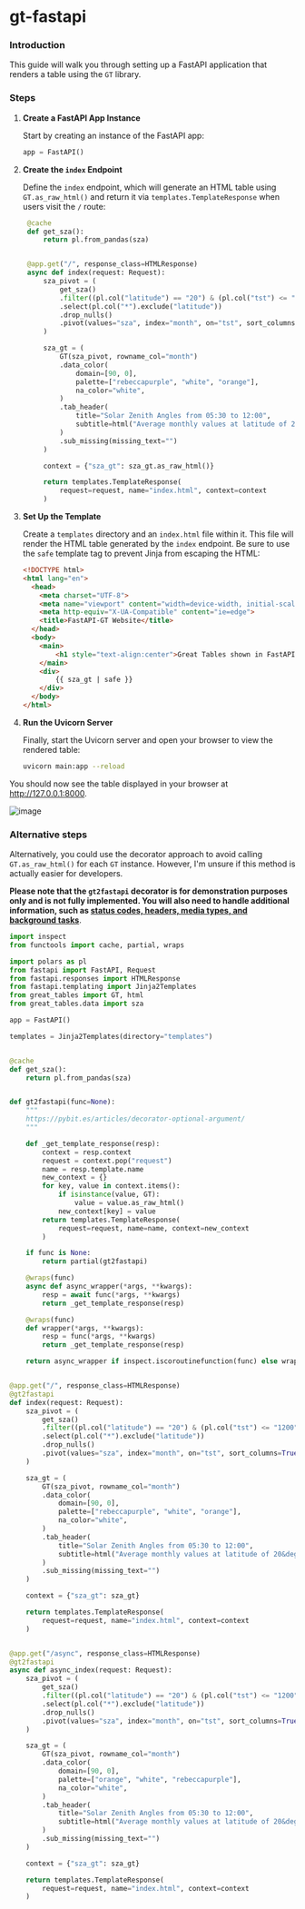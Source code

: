 # gt-fastapi

### Introduction

This guide will walk you through setting up a FastAPI application that renders a table using the `GT` library.

### Steps

1. **Create a FastAPI App Instance**

   Start by creating an instance of the FastAPI app:

   ```python
   app = FastAPI()
   ```

2. **Create the `index` Endpoint**

    Define the `index` endpoint, which will generate an HTML table using `GT.as_raw_html()` and return it via `templates.TemplateResponse` when users visit the `/` route:

   ```python
    @cache
    def get_sza():
        return pl.from_pandas(sza)


    @app.get("/", response_class=HTMLResponse)
    async def index(request: Request):
        sza_pivot = (
            get_sza()
            .filter((pl.col("latitude") == "20") & (pl.col("tst") <= "1200"))
            .select(pl.col("*").exclude("latitude"))
            .drop_nulls()
            .pivot(values="sza", index="month", on="tst", sort_columns=True)
        )

        sza_gt = (
            GT(sza_pivot, rowname_col="month")
            .data_color(
                domain=[90, 0],
                palette=["rebeccapurple", "white", "orange"],
                na_color="white",
            )
            .tab_header(
                title="Solar Zenith Angles from 05:30 to 12:00",
                subtitle=html("Average monthly values at latitude of 20&deg;N."),
            )
            .sub_missing(missing_text="")
        )

        context = {"sza_gt": sza_gt.as_raw_html()}

        return templates.TemplateResponse(
            request=request, name="index.html", context=context
        )
   ```

3. **Set Up the Template**

   Create a `templates` directory and an `index.html` file within it. This file will render the HTML table generated by the `index` endpoint. Be sure to use the `safe` template tag to prevent Jinja from escaping the HTML:

   ```html
   <!DOCTYPE html>
   <html lang="en">
     <head>
       <meta charset="UTF-8">
       <meta name="viewport" content="width=device-width, initial-scale=1.0">
       <meta http-equiv="X-UA-Compatible" content="ie=edge">
       <title>FastAPI-GT Website</title>
     </head>
     <body>
       <main>
           <h1 style="text-align:center">Great Tables shown in FastAPI</h1>  
       </main>
       <div>
           {{ sza_gt | safe }}
       </div>
     </body>
   </html>
   ```

4. **Run the Uvicorn Server**

   Finally, start the Uvicorn server and open your browser to view the rendered table:

   ```bash
   uvicorn main:app --reload
   ```
   
You should now see the table displayed in your browser at http://127.0.0.1:8000.

![image](https://github.com/user-attachments/assets/4b059028-ea15-4ee5-a41e-279bb2aad058)

### Alternative steps
Alternatively, you could use the decorator approach to avoid calling `GT.as_raw_html()` for each `GT` instance. However, I'm unsure if this method is actually easier for developers. 

**Please note that the `gt2fastapi` decorator is for demonstration purposes only and is not fully implemented. You will also need to handle additional information, such as [status codes, headers, media types, and background tasks](https://fastapi.tiangolo.com/reference/templating/?h=templatere#fastapi.templating.Jinja2Templates.TemplateResponse)**.

```python
import inspect
from functools import cache, partial, wraps

import polars as pl
from fastapi import FastAPI, Request
from fastapi.responses import HTMLResponse
from fastapi.templating import Jinja2Templates
from great_tables import GT, html
from great_tables.data import sza

app = FastAPI()

templates = Jinja2Templates(directory="templates")


@cache
def get_sza():
    return pl.from_pandas(sza)


def gt2fastapi(func=None):
    """
    https://pybit.es/articles/decorator-optional-argument/
    """

    def _get_template_response(resp):
        context = resp.context
        request = context.pop("request")
        name = resp.template.name
        new_context = {}
        for key, value in context.items():
            if isinstance(value, GT):
                value = value.as_raw_html()
            new_context[key] = value
        return templates.TemplateResponse(
            request=request, name=name, context=new_context
        )

    if func is None:
        return partial(gt2fastapi)

    @wraps(func)
    async def async_wrapper(*args, **kwargs):
        resp = await func(*args, **kwargs)
        return _get_template_response(resp)

    @wraps(func)
    def wrapper(*args, **kwargs):
        resp = func(*args, **kwargs)
        return _get_template_response(resp)

    return async_wrapper if inspect.iscoroutinefunction(func) else wrapper


@app.get("/", response_class=HTMLResponse)
@gt2fastapi
def index(request: Request):
    sza_pivot = (
        get_sza()
        .filter((pl.col("latitude") == "20") & (pl.col("tst") <= "1200"))
        .select(pl.col("*").exclude("latitude"))
        .drop_nulls()
        .pivot(values="sza", index="month", on="tst", sort_columns=True)
    )

    sza_gt = (
        GT(sza_pivot, rowname_col="month")
        .data_color(
            domain=[90, 0],
            palette=["rebeccapurple", "white", "orange"],
            na_color="white",
        )
        .tab_header(
            title="Solar Zenith Angles from 05:30 to 12:00",
            subtitle=html("Average monthly values at latitude of 20&deg;N."),
        )
        .sub_missing(missing_text="")
    )

    context = {"sza_gt": sza_gt}

    return templates.TemplateResponse(
        request=request, name="index.html", context=context
    )


@app.get("/async", response_class=HTMLResponse)
@gt2fastapi
async def async_index(request: Request):
    sza_pivot = (
        get_sza()
        .filter((pl.col("latitude") == "20") & (pl.col("tst") <= "1200"))
        .select(pl.col("*").exclude("latitude"))
        .drop_nulls()
        .pivot(values="sza", index="month", on="tst", sort_columns=True)
    )

    sza_gt = (
        GT(sza_pivot, rowname_col="month")
        .data_color(
            domain=[90, 0],
            palette=["orange", "white", "rebeccapurple"],
            na_color="white",
        )
        .tab_header(
            title="Solar Zenith Angles from 05:30 to 12:00",
            subtitle=html("Average monthly values at latitude of 20&deg;N."),
        )
        .sub_missing(missing_text="")
    )

    context = {"sza_gt": sza_gt}

    return templates.TemplateResponse(
        request=request, name="index.html", context=context
    )
```
